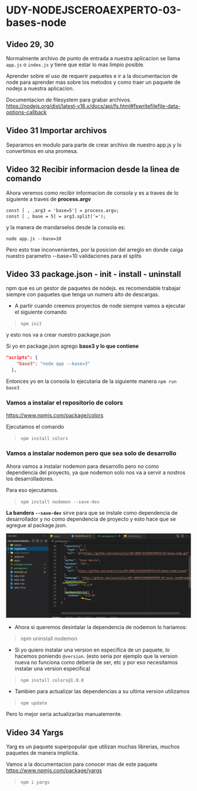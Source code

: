 # UDY-NODEJSCEROAEXPERTO-03-bases-node

## Video 29, 30

Normalmente archivo de punto de entrada a nuestra aplicacion
se llama `app.js` o `index.js` y tiene que estar lo mas limpio posible.

Aprender sobre el uso de requerir paquetes e ir a la documentacion
de node para aprender mas sobre los metodos y como traer un paquete
de nodejs a nuestra aplicacion.

Documentacion de filesystem para grabar archivos.
https://nodejs.org/dist/latest-v16.x/docs/api/fs.html#fswritefilefile-data-options-callback

## Video 31 Importar archivos
Separamos en modulo para parte de crear archivo de nuestro app.js y lo convertimos en una promesa.

## Video 32 Recibir informacion desde la linea de comando
Ahora veremos como recibir informacion de consola y es a traves de lo siguiente a traves de **process.argv**
```
const [ , ,arg3 = 'base=5'] = process.argv;
const [ , base = 5] = arg3.split('=');
```
y la manera de mandarselos desde la consola es:

```
node app.js --base=10
```
Pero esto trae inconvenientes, por la posicion del arreglo en 
donde caiga nuestro parametro --base=10 validaciones para el 
splits

## Video 33 package.json - init - install - uninstall

npm que es un gestor de paquetes de nodejs. es recomendable 
trabajar siempre con paquetes que tenga un numero alto de 
descargas.

* A partir cuando creemos proyectos de node siempre vamos a ejecutar el siguiente comando
> `npm init`

y esto nos va a crear nuestro package.json

Si yo en package.json agrego **base3 y lo que contiene**
```json
"scripts": {
    "base3": "node app --base=3"
  },
```

Entonces yo en la consola lo ejecutaria de la siguiente manera 
`npm run base3`

### Vamos a instalar el repositorio de colors
https://www.npmjs.com/package/colors

Ejecutamos el comando 

> `npm install colors`

### Vamos a instalar nodemon pero que sea solo de desarrollo

Ahora vamos a instalar nodemon para desarrollo pero no
como dependencia del proyecto, ya que nodemon solo nos va 
a servir a nostros los desarrolladores.

Para eso ejecutamos.
> `npm install nodemon --save-dev`

**La bandera `--save-dev`** sirve para que se instale como 
dependencia de desarrollador y no como dependencia de proyecto 
y esto hace que se agregue al package.json.

![nodemonInstall](./imgReadme/nodemonInstall.jpg)

* Ahora si queremos desintalar la dependencia de nodemon lo hariamos:

> npm uninstall nodemon

* Si yo quiero instalar una version en especifica de un paquete, 
lo hacemos poniendo `@version`. (esto seria por ejemplo que la version nueva no funciona como deberia de ser, etc y por eso necesitamos instalar una version especifica)

> `npm install colors@1.0.0`

* Tambien para actualizar las dependencias a su ultima version utilizamos
> `npm update`

Pero lo mejor seria actualizarlas manualemente.

## Video 34 Yargs

Yarg es un paquete superpopular que utilizan muchas librerias, 
muchos paquetes de manera implicita.

Vamos a la documentacion para conocer mas de este paquete
https://www.npmjs.com/package/yargs

> `npm i yargs`


























